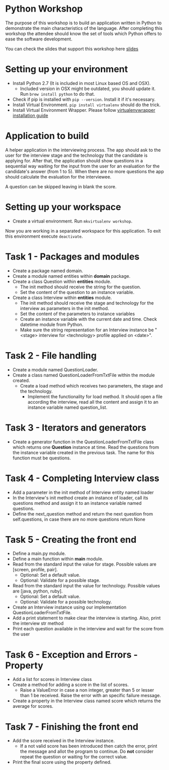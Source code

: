 # Python Workshop
The purpose of this workshop is to build an application written in Python to demonstrate the main characteristics of the language. After completing this workshop the attendee should know the set of tools which Python offers to ease the software development.

You can check the slides that support this workshop here [slides](https://slides.com/israelgomezmarban/python/live)

# Setting up your environment
- Install Python 2.7 (It is included in most Linux based OS and OSX).
  - Included version in OSX might be outdated, you should update it. Run `brew install python` to do that.
- Check if pip is installed with `pip --version`. Install it if it's necessary.
- Install Virtual Environment. `pip install virtualenv` should do the trick.
- Install Virtual Environment Wrapper. Please follow [virtualenvwrapper installation guide](http://virtualenvwrapper.readthedocs.org/en/latest/install.html)

# Application to build
A helper application in the interviewing process. The app should ask to the user for the interview stage and the technology that the candidate is applying for. After that, the application should show questions in a sequential way waiting for the input from the user for an evaluation for the candidate's answer (from 1 to 5). When there are no more questions the app should calculate the evaluation for the interviewee.

A question can be skipped leaving in blank the score.

# Setting up your workspace
- Create a virtual environment. Run `mkvirtualenv workshop`.

Now you are working in a separated workspace for this application. To exit this environment execute `deactivate`.

# Task 1 - Packages and modules
- Create a package named domain.
- Create a module named entities within **domain** package.
- Create a class Question within **entities** module.
  - The init method should receive the string for the question.
  - Set the content of the question to an instance variable.
- Create a class Interview within **entities** module.
  - The init method should receive the stage and technology for the interview as parameters in the init method.
  - Set the content of the parameters to instance variables
  - Create an instance variable with the current date and time. Check datetime module from Python.
  - Make sure the string representation for an Interview instance be "\<stage\> interview for \<technology\> profile applied on \<date\>".

# Task 2 - File handling
- Create a module named QuestionLoader.
- Create a class named QuestionLoaderFromTxtFile within the module created.
  - Create a load method which receives two parameters, the stage and the technology.
      - Implement the functionality for load method. It should open a file according the interview, read all the content and assign it to an instance variable named question_list.

# Task 3 - Iterators and generators
- Create a generator function in the QuestionLoaderFromTxtFile class which returns one **Question** instance at time. Read the questions from the instance variable created in the previous task. The name for this function must be questions.

# Task 4 - Completing Interview class
- Add a parameter in the init method of Interview entity named loader
- In the Interview's init method create an instance of loader, call its questions method and assign it to an instance variable named questions.
- Define the next_question method and return the next question from self.questions, in case there are no more questions return None

# Task 5 - Creating the front end
- Define a main.py module.
- Define a main function within **main** module.
- Read from the standard input the value for stage. Possible values are [screen, profile, pair].
  - Optional: Set a default value.
  - Optional: Validate for a possible stage.
- Read from the standard input the value for technology. Possible values are [java, python, ruby].
  - Optional: Set a default value.
  - Optional: Validate for a possible technology.
- Create an Interview instance using our implementation QuestionLoaderFromTxtFile.
- Add a print statement to make clear the interview is starting. Also, print the interview str method
- Print each question available in the interview and wait for the score from the user

# Task 6 - Exception and Errors - Property
- Add a list for scores in Interview class
- Create a method for adding a score in the list of scores.
  - Raise a ValueError in case a non integer, greater than 5 or lesser than 1 be received. Raise the error with an specific failure message.
- Create a property in the Interview class named score which returns the average for scores.

# Task 7 - Finishing the front end
- Add the score received in the Interview instance.
  - If a not valid score has been introduced then catch the error, print the message and allot the program to continue. Do **not** consider repeat the question or waiting for the correct value.
- Print the final score using the property defined.
